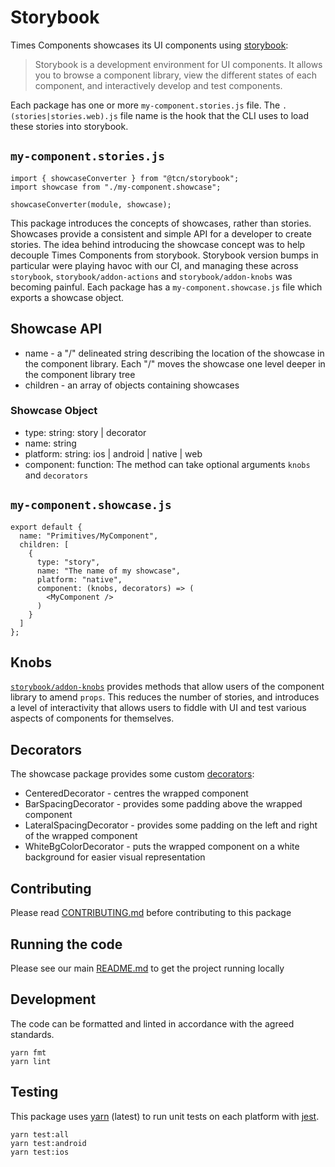 # Storybook

Times Components showcases its UI components using
[storybook](https://github.com/storybooks/storybook):

> Storybook is a development environment for UI components. It allows you to
> browse a component library, view the different states of each component, and
> interactively develop and test components.

Each package has one or more `my-component.stories.js` file. The
`.(stories|stories.web).js` file name is the hook that the CLI uses to load
these stories into storybook.

## `my-component.stories.js`

```
import { showcaseConverter } from "@tcn/storybook";
import showcase from "./my-component.showcase";

showcaseConverter(module, showcase);
```

This package introduces the concepts of showcases, rather than stories.
Showcases provide a consistent and simple API for a developer to create stories.
The idea behind introducing the showcase concept was to help decouple Times
Components from storybook. Storybook version bumps in particular were playing
havoc with our CI, and managing these across `storybook`,
`storybook/addon-actions` and `storybook/addon-knobs` was becoming painful. Each
package has a `my-component.showcase.js` file which exports a showcase object.

## Showcase API

- name - a "/" delineated string describing the location of the showcase in the
  component library. Each "/" moves the showcase one level deeper in the
  component library tree
- children - an array of objects containing showcases

### Showcase Object

- type: string: story | decorator
- name: string
- platform: string: ios | android | native | web
- component: function: The method can take optional arguments `knobs` and
  `decorators`

## `my-component.showcase.js`

```
export default {
  name: "Primitives/MyComponent",
  children: [
    {
      type: "story",
      name: "The name of my showcase",
      platform: "native",
      component: (knobs, decorators) => (
        <MyComponent />
      )
    }
  ]
};
```

## Knobs

[`storybook/addon-knobs`](https://github.com/storybooks/storybook/tree/master/addons/knobs)
provides methods that allow users of the component library to amend `props`.
This reduces the number of stories, and introduces a level of interactivity that
allows users to fiddle with UI and test various aspects of components for
themselves.

## Decorators

The showcase package provides some custom
[decorators](https://storybook.js.org/addons/introduction/#1-decorators):

- CenteredDecorator - centres the wrapped component
- BarSpacingDecorator - provides some padding above the wrapped component
- LateralSpacingDecorator - provides some padding on the left and right of the
  wrapped component
- WhiteBgColorDecorator - puts the wrapped component on a white background for
  easier visual representation

## Contributing

Please read [CONTRIBUTING.md](./CONTRIBUTING.md) before contributing to this
package

## Running the code

Please see our main [README.md](../README.md) to get the project running locally

## Development

The code can be formatted and linted in accordance with the agreed standards.

```
yarn fmt
yarn lint
```

## Testing

This package uses [yarn](https://yarnpkg.com) (latest) to run unit tests on each
platform with [jest](https://facebook.github.io/jest/).

```
yarn test:all
yarn test:android
yarn test:ios
```

